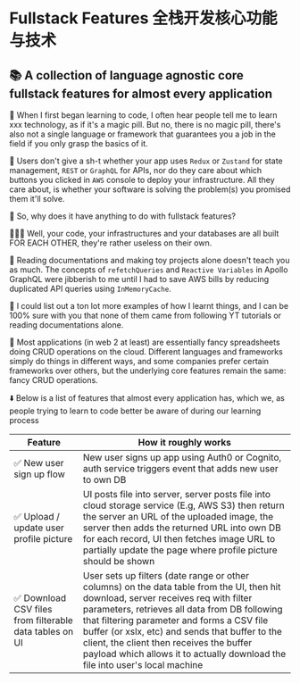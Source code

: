 # Fullstack Features 全栈开发核心功能与技术

## 📚 A collection of language agnostic core fullstack features for almost every application

👶 When I first began learning to code, I often hear people tell me to learn xxx technology, as if it's a magic pill. But no, there is no magic pill, there's also not a single language or framework that guarantees you a job in the field if you only grasp the basics of it.

💊 Users don't give a sh-t whether your app uses `Redux` or `Zustand` for state management, `REST` or `GraphQL` for APIs, nor do they care about which buttons you clicked in `AWS` console to deploy your infrastructure. All they care about, is whether your software is solving the problem(s) you promised them it'll solve.

🤷 So, why does it have anything to do with fullstack features?

🧑‍🤝‍🧑 Well, your code, your infrastructures and your databases are all built FOR EACH OTHER, they're rather useless on their own.

📜 Reading documentations and making toy projects alone doesn't teach you as much. The concepts of `refetchQueries` and `Reactive Variables` in Apollo GraphQL were jibberish to me until I had to save AWS bills by reducing duplicated API queries using `InMemoryCache`.

🎥 I could list out a ton lot more examples of how I learnt things, and I can be 100% sure with you that none of them came from following YT tutorials or reading documentations alone.

🍹 Most applications (in web 2 at least) are essentially fancy spreadsheets doing CRUD operations on the cloud. Different languages and frameworks simply do things in different ways, and some companies prefer certain frameworks over others, but the underlying core features remain the same: fancy CRUD operations.

⬇️ Below is a list of features that almost every application has, which we, as people trying to learn to code better be aware of during our learning process

| Feature                                                 | How it roughly works                                                                                                                                                                                                                                                                                                                                                                                               |
| ------------------------------------------------------- | ------------------------------------------------------------------------------------------------------------------------------------------------------------------------------------------------------------------------------------------------------------------------------------------------------------------------------------------------------------------------------------------------------------------ |
| ✅ New user sign up flow                                | New user signs up app using Auth0 or Cognito, auth service triggers event that adds new user to own DB                                                                                                                                                                                                                                                                                                             |
| ✅ Upload / update user profile picture                 | UI posts file into server, server posts file into cloud storage service (E.g, AWS S3) then return the server an URL of the uploaded image, the server then adds the returned URL into own DB for each record, UI then fetches image URL to partially update the page where profile picture should be shown                                                                                                         |
| ✅ Download CSV files from filterable data tables on UI | User sets up filters (date range or other columns) on the data table from the UI, then hit download, server receives req with filter parameters, retrieves all data from DB following that filtering parameter and forms a CSV file buffer (or xslx, etc) and sends that buffer to the client, the client then receives the buffer payload which allows it to actually download the file into user's local machine |
